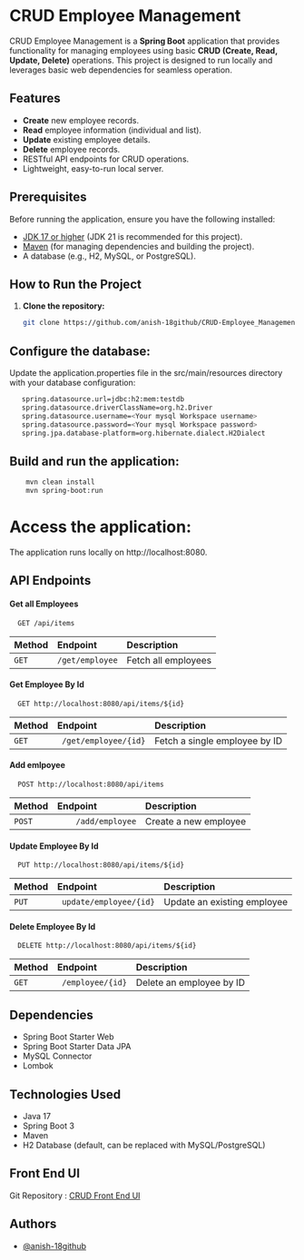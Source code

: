 # CRUD Employee Management

CRUD Employee Management is a **Spring Boot** application that provides functionality for managing employees using basic **CRUD (Create, Read, Update, Delete)** operations. This project is designed to run locally and leverages basic web dependencies for seamless operation.

## Features

- **Create** new employee records.
- **Read** employee information (individual and list).
- **Update** existing employee details.
- **Delete** employee records.
- RESTful API endpoints for CRUD operations.
- Lightweight, easy-to-run local server.

## Prerequisites

Before running the application, ensure you have the following installed:

- [JDK 17 or higher](https://www.oracle.com/java/technologies/javase-jdk17-downloads.html) (JDK 21 is recommended for this project).
- [Maven](https://maven.apache.org/) (for managing dependencies and building the project).
- A database (e.g., H2, MySQL, or PostgreSQL).

## How to Run the Project

1. **Clone the repository:**

   ```bash
   git clone https://github.com/anish-18github/CRUD-Employee_Managementnt.git
## Configure the database:

Update the application.properties file in the src/main/resources directory with your database configuration:

```bash
   spring.datasource.url=jdbc:h2:mem:testdb
   spring.datasource.driverClassName=org.h2.Driver
   spring.datasource.username=<Your mysql Workspace username>
   spring.datasource.password=<Your mysql Workspace password>
   spring.jpa.database-platform=org.hibernate.dialect.H2Dialect
```


## Build and run the application:


```bash
    mvn clean install
    mvn spring-boot:run

```
# Access the application:

The application runs locally on http://localhost:8080.




## API Endpoints

#### Get all Employees

```http
  GET /api/items
```

|        Method   | Endpoint     | Description                |
| :-------------- | :------- | :------------------------- |
| `GET` | `/get/employee` | Fetch all employees |

#### Get Employee By Id

```http
  GET http://localhost:8080/api/items/${id}
```

|        Method   | Endpoint     | Description                |
| :-------------- | :------- | :------------------------- |
| `GET` | `	/get/employee/{id}` |Fetch a single employee by ID |

#### Add emlpoyee

```http
  POST http://localhost:8080/api/items
```

|        Method   | Endpoint     | Description                |
| :-------------- | :------- | :------------------------- |
| `POST` | `	/add/employee` |Create a new employee |

#### Update Employee By Id

```http
  PUT http://localhost:8080/api/items/${id}
```

|        Method   | Endpoint     | Description                |
| :-------------- | :------- | :------------------------- |
| `PUT` | `	update/employee/{id}` |Update an existing employee |

#### Delete Employee By Id

```http
  DELETE http://localhost:8080/api/items/${id}
```

|        Method   | Endpoint     | Description                |
| :-------------- | :------- | :------------------------- |
| `GET` | `	/employee/{id}` |Delete an employee by ID |




## Dependencies

- Spring Boot Starter Web
- Spring Boot Starter Data JPA
- MySQL Connector
- Lombok

## Technologies Used

- Java 17
- Spring Boot 3
- Maven
- H2 Database (default, can be replaced with MySQL/PostgreSQL)
## Front End UI

Git Repository : [CRUD Front End UI](https://github.com/anish-18github)
## Authors

- [@anish-18github](https://github.com/anish-18github)

